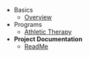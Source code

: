 - Basics
  - [Overview](basics/overview.md)
- Programs
  - [Athletic Therapy](programs/athletic-therapy-um.md)
- **Project Documentation**
  - [ReadMe](https://github.com/hibbitts-design/docsify-open-publishing-starter-kit/blob/master/README.md)

